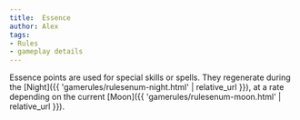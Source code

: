 ```yaml
---
title:  Essence
author: Alex
tags:
- Rules
- gameplay details
---                               
```






Essence points are used for special skills or spells. They regenerate during the [Night]({{ 'gamerules/rulesenum-night.html' | relative_url }}), at a rate depending on the current [Moon]({{ 'gamerules/rulesenum-moon.html' | relative_url }}).


